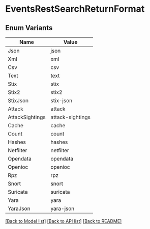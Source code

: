 # EventsRestSearchReturnFormat

## Enum Variants

| Name | Value |
|---- | -----|
| Json | json |
| Xml | xml |
| Csv | csv |
| Text | text |
| Stix | stix |
| Stix2 | stix2 |
| StixJson | stix-json |
| Attack | attack |
| AttackSightings | attack-sightings |
| Cache | cache |
| Count | count |
| Hashes | hashes |
| Netfilter | netfilter |
| Opendata | opendata |
| Openioc | openioc |
| Rpz | rpz |
| Snort | snort |
| Suricata | suricata |
| Yara | yara |
| YaraJson | yara-json |


[[Back to Model list]](../README.md#documentation-for-models) [[Back to API list]](../README.md#documentation-for-api-endpoints) [[Back to README]](../README.md)


